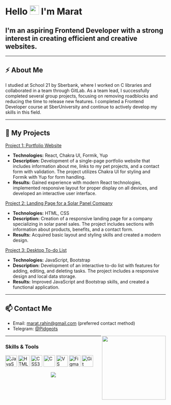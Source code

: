 # Hello <img src="https://github.com/sciencepal/sciencepal/blob/master/assets/Hi.gif" width="29px"> I'm Marat

## I'm an aspiring Frontend Developer with a strong interest in creating efficient and creative websites.

---

## ⚡ About Me

I studied at School 21 by Sberbank, where I worked on C libraries and collaborated in a team through GitLab. As a team lead, I successfully completed several group projects, focusing on removing roadblocks and reducing the time to release new features. I completed a Frontend Developer course at SberUniversity and continue to actively develop my skills in this field.

---

## 📂 My Projects

[Project 1: Portfolio Website](https://pidgeots.github.io/portfolio/)
- **Technologies:** React, Chakra UI, Formik, Yup
- **Description:** Development of a single-page portfolio website that includes information about me, links to my pet projects, and a contact form with validation. The project utilizes Chakra UI for styling and Formik with Yup for form handling.
- **Results:** Gained experience with modern React technologies, implemented responsive layout for proper display on all devices, and developed an interactive user interface.

[Project 2: Landing Page for a Solar Panel Company](https://pidgeots.github.io/sberuniversity-project/)
- **Technologies:** HTML, CSS
- **Description:** Creation of a responsive landing page for a company specializing in solar panel sales. The project includes sections with information about products, benefits, and a contact form.
- **Results:** Acquired basic layout and styling skills and created a modern design.

[Project 3: Desktop To-do List](https://pidgeots.github.io/to-do-list/)
- **Technologies:** JavaScript, Bootstrap
- **Description:** Development of an interactive to-do list with features for adding, editing, and deleting tasks. The project includes a responsive design and local data storage.
- **Results:** Improved JavaScript and Bootstrap skills, and created a functional application.

---

## 📫 Contact Me

- Email: [marat.rahin@gmail.com](mailto:marat.rahin@gmail.com) (preferred contact method)
- Telegram: [@Pidgeots](https://t.me/Pidgeots)

<img align='right' src='https://user-images.githubusercontent.com/5713670/87202985-820dcb80-c2b6-11ea-9f56-7ec461c497c3.gif' width='200"'>

---

### Skills & Tools

<p align="left">
<a href="https://developer.mozilla.org/en-US/docs/Web/JavaScript" target="_blank" rel="noreferrer"><img src="https://raw.githubusercontent.com/danielcranney/readme-generator/main/public/icons/skills/javascript-colored.svg" width="36" height="36" alt="JavaScript" /></a>
<a href="https://developer.mozilla.org/en-US/docs/Glossary/HTML5" target="_blank" rel="noreferrer"><img src="https://raw.githubusercontent.com/danielcranney/readme-generator/main/public/icons/skills/html5-colored.svg" width="36" height="36" alt="HTML5" /></a>
<a href="https://www.w3.org/TR/CSS/#css" target="_blank" rel="noreferrer"><img src="https://raw.githubusercontent.com/danielcranney/readme-generator/main/public/icons/skills/css3-colored.svg" width="36" height="36" alt="CSS3" /></a>
<a href="https://docs.microsoft.com/en-us/cpp/?view=msvc-170" target="_blank" rel="noreferrer"><img src="https://raw.githubusercontent.com/danielcranney/readme-generator/main/public/icons/skills/c-colored.svg" width="36" height="36" alt="C" /></a>
<a href="https://code.visualstudio.com/" target="_blank" rel="noreferrer"><img src="https://raw.githubusercontent.com/danielcranney/readme-generator/main/public/icons/skills/visualstudiocode.svg" width="36" height="36" alt="VS Code" /></a>
<a href="https://www.figma.com/" target="_blank" rel="noreferrer"><img src="https://raw.githubusercontent.com/danielcranney/readme-generator/main/public/icons/skills/figma-colored.svg" width="36" height="36" alt="Figma" /></a>
<a href="https://git-scm.com/" target="_blank" rel="noreferrer"><img src="https://raw.githubusercontent.com/danielcranney/readme-generator/main/public/icons/skills/git-colored.svg" width="36" height="36" alt="Git" /></a>
</p>

<p align="center">
  <img src="https://capsule-render.vercel.app/api?type=waving&color=gradient&height=60&section=footer&width=100"/>
</p>
